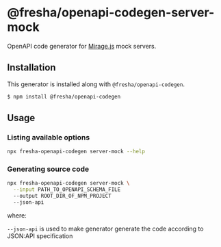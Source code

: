 # @fresha/openapi-codegen-server-mock

OpenAPI code generator for [Mirage.js](https://miragejs.com) mock servers.

## Installation

This generator is installed along with `@fresha/openapi-codegen`.

```bash
$ npm install @fresha/openapi-codegen
```

## Usage

### Listing available options

```bash
npx fresha-openapi-codegen server-mock --help
```

### Generating source code

```bash
npx fresha-openapi-codegen server-mock \
  --input PATH_TO_OPENAPI_SCHEMA_FILE
  --output ROOT_DIR_OF_NPM_PROJECT
  --json-api
```

where:

`--json-api` is used to make generator generate the code according to JSON:API specification
